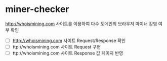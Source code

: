# miner-checker
http://whoismining.com 사이트를 이용하여 다수 도메인의 브라우저 마이너 감염 여부 확인

- [ ] http://whoismining.com 사이트 Request/Response  확인
- [ ] ttp://whoismining.com 사이트 Request 구현
- [ ] ttp://whoismining.com 사이트 Response 값 페이지 반영
